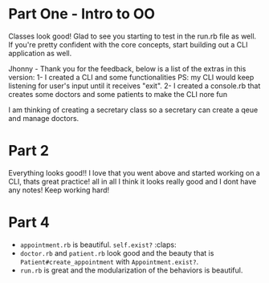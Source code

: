 # Part One - Intro to OO
Classes look good! Glad to see you starting to test in the run.rb file as well. If you're pretty confident with the core concepts, start building out a CLI application as well. 

Jhonny - Thank you for the feedback, below is a list of the extras in this version:
    1- I created a CLI and some functionalities
        PS: my CLI would keep listening for user's input until it receives "exit".
    2- I created a console.rb that creates some doctors and some patients to make the CLI nore fun
    
I am thinking of creating a secretary class so a secretary can create a qeue and manage doctors.

# Part 2 

Everything looks good!! I love that you went above and started working on a CLI, thats great practice! all in all I think it looks really good and I dont have any notes! Keep working hard!

# Part 4
- `appointment.rb` is beautiful. `self.exist?` :claps:
- `doctor.rb` and `patient.rb` look good and the beauty that is `Patient#create_appointment` with `Appointment.exist?`. 
- `run.rb` is great and the modularization of the behaviors is beautiful. 